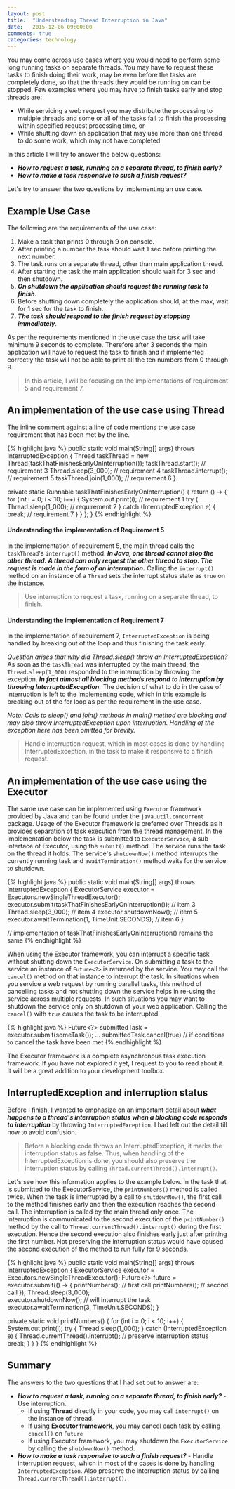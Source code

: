 ```yaml
---
layout: post
title:  "Understanding Thread Interruption in Java"
date:   2015-12-06 09:00:00
comments: true
categories: technology
---
```


You may come across use cases where you would need to perform some long running tasks on separate threads. 
You may have to request these tasks to finish doing their work, may be even before the tasks are completely 
done, so that the threads they would be running on can be stopped. Few examples where you may have to finish 
tasks early and stop threads are:
 
* While servicing a web request you may distribute the processing to multiple threads and some or all of 
the tasks fail to finish the processing within specified request processing time, or 
* While shutting down an application that may use more than one thread to do some work, which may not have 
completed.

In this article I will try to answer the below questions:

* ___How to request a task, running on a separate thread, to finish early?___
* ___How to make a task responsive to such a finish request?___

Let's try to answer the two questions by implementing an use case.

## Example Use Case
The following are the requirements of the use case:

1. Make a task that prints 0 through 9 on console.
2. After printing a number the task should wait 1 sec before printing the next number.
3. The task runs on a separate thread, other than main application thread.
4. After starting the task the main application should wait for 3 sec and then shutdown. 
5. ___On shutdown the application should request the running task to finish___.
6. Before shutting down completely the application should, at the max, wait for 1 sec for the task to finish.
7. ___The task should respond to the finish request by stopping immediately___.

As per the requirements mentioned in the use case the task will take minimum 9 seconds to complete. Therefore 
after 3 seconds the main application will have to request the task to finish and if implemented correctly the 
task will not be able to print all the ten numbers from 0 through 9.

> In this article, I will be focusing on the implementations of requirement 5 and requirement 7.

## An implementation of the use case using Thread
The inline comment against a line of code mentions the use case requirement that has been met by the line. 
 
{% highlight java %}
public static void main(String[] args) throws InterruptedException {
    Thread taskThread = new Thread(taskThatFinishesEarlyOnInterruption());
    taskThread.start();      // requirement 3
    Thread.sleep(3_000);     // requirement 4
    taskThread.interrupt();  // requirement 5
    taskThread.join(1_000);  // requirement 6
}

private static Runnable taskThatFinishesEarlyOnInterruption() {
    return () -> {
        for (int i = 0; i < 10; i++) {
            System.out.print(i);      // requirement 1
            try {
                Thread.sleep(1_000);  // requirement 2
            } catch (InterruptedException e) {
                break;                // requirement 7
            }
        }
    };
}
{% endhighlight %} 

#### Understanding the implementation of Requirement 5
In the implementation of requirement 5, the main thread calls the `taskThread`'s `interrupt()` method. ___In Java, 
one thread cannot stop the other thread. A thread can only request the other thread to stop. The request 
is made in the form of an interruption.___ Calling the `interrupt()` method on an instance of a `Thread` sets 
the interrupt status state as `true` on the instance.

> Use interruption to request a task, running on a separate thread, to finish.

#### Understanding the implementation of Requirement 7
In the implementation of requirement 7, `InterruptedException` is being handled by breaking out of the loop and 
thus finishing the task early. 

*Question arises that why did Thread.sleep() throw an 
InterruptedException?* As soon as the `taskThread` was interrupted by the main 
thread, the `Thread.sleep(1_000)` responded to the interruption by throwing the exception. 
___In fact almost all blocking methods respond to interruption by throwing InterruptedException.___ 
The decision of what to do in the case of interruption is left to the implementing code, which in this 
example is breaking out of the for loop as per the requirement in the use case.

*Note: Calls to sleep() and join() methods in main() method are blocking and may also throw InterruptedException 
upon interruption. Handling of the exception here has been omitted for brevity.*

> Handle interruption request, which in most cases is done by handling InterruptedException, in the task to 
make it responsive to a finish request.

## An implementation of the use case using the Executor
The same use case can be implemented using `Executor` framework provided by Java and can be found under the 
`java.util.concurrent` package. Usage of the Executor framework is preferred over Threads as it provides 
separation of task execution from the thread management. In the implementation below the task is submitted to 
`ExecutorService`, a sub-interface of Executor, using the `submit()` method. The service runs the 
task on the thread it holds. The service's `shutdownNow()` method interrupts the currently running 
task and `awaitTermination()` method waits for the service to shutdown.

{% highlight java %}
public static void main(String[] args) throws InterruptedException {
    ExecutorService executor = Executors.newSingleThreadExecutor();
    executor.submit(taskThatFinishesEarlyOnInterruption());  // item 3
    Thread.sleep(3_000);                                     // item 4
    executor.shutdownNow();                                  // item 5
    executor.awaitTermination(1, TimeUnit.SECONDS);          // item 6
}

// implementation of taskThatFinishesEarlyOnInterruption() remains the same
{% endhighlight %}

When using the Executor framework, you can interrupt a specific task without shutting down the 
`ExecutorService`. On submitting a task to the service an instance of `Future<?>` is returned by 
the service. You may call the `cancel()` method on that instance to interrupt the task. 
In situations when you service a web request by running parallel tasks, this method of cancelling tasks 
and not shutting down the service helps in re-using the service across multiple requests. In such 
situations you may want to shutdown the service only on shutdown of your web application. Calling the 
`cancel()` with `true` causes the task to be interrupted. 

{% highlight java %}
Future<?> submittedTask = executor.submit(someTask());
...
submittedTask.cancel(true) // if conditions to cancel the task have been met
{% endhighlight %}

The Executor framework is a complete asynchronous task execution framework. If you have not explored it 
yet, I request to you to read about it. It will be a great addition to your development toolbox. 

## InterruptedException and interruption status
Before I finish, I wanted to emphasize on an important detail about ___what happens to a thread's interruption 
status when a blocking code responds to interruption___ by throwing `InterruptedException`. I had left out the 
detail till now to avoid confusion. 

> Before a blocking code throws an InterruptedException, it marks the interruption status as false. Thus, when 
handling of the InterruptedException is done, you should also preserve the interruption status by calling 
`Thread.currentThread().interrupt()`.

Let's see how this information applies to the example below. In the task that is submitted to the ExecutorService, 
the `printNumbers()` method is called twice. When the task is interrupted by a call to `shutdownNow()`, the 
first call to the method finishes early and then the execution reaches the second call. The interruption is called 
by the main thread only once. The interruption is communicated to the second execution of the `printNumber()` method 
by the call to `Thread.currentThread().interrupt()` during the first execution. Hence the second execution also 
finishes early just after printing the first number. Not preserving the interruption status would have caused 
the second execution of the method to run fully for 9 seconds.

{% highlight java %}
public static void main(String[] args) throws InterruptedException {
    ExecutorService executor = Executors.newSingleThreadExecutor();
    Future<?> future = executor.submit(() -> {
        printNumbers(); // first call
        printNumbers(); // second call
    });
    Thread.sleep(3_000);                                     
    executor.shutdownNow();  // will interrupt the task
    executor.awaitTermination(3, TimeUnit.SECONDS);
}

private static void printNumbers() {
    for (int i = 0; i < 10; i++) {
        System.out.print(i);
        try {
            Thread.sleep(1_000);
        } catch (InterruptedException e) {
            Thread.currentThread().interrupt(); // preserve interruption status
            break;
        }
    }
}
{% endhighlight %}


## Summary
The answers to the two questions that I had set out to answer are:
  
* ___How to request a task, running on a separate thread, to finish early?___ - Use interruption. 
    * If using __Thread__ directly in your code, you may call `interrupt()` on the instance of thread.
    * If using __Executor framework__, you may cancel each task by calling `cancel()` on `Future` 
    * If using Executor framework, you may shutdown the `ExecutorService` by calling the `shutdownNow()` method.
* ___How to make a task responsive to such a finish request?___ - Handle interruption request, which in 
most of the cases is done by handling `InterruptedException`. Also preserve the interruption status by calling 
`Thread.currentThread().interrupt()`.

